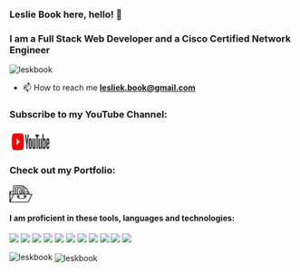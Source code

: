 <h3 align="left">Leslie Book here, hello! 👋 </h3>
<h3 align="left">I am a Full Stack Web Developer and a Cisco Certified Network Engineer</h3>
<p align="left"> <img src="https://komarev.com/ghpvc/?username=leskbook&label=Profile%20views&color=0e75b6&style=flat" alt="leskbook" /> </p>

- 📫 How to reach me **lesliek.book@gmail.com**

<h3 align="left">Subscribe to my YouTube Channel:</h3>
<p align="left">
<a href="https://www.youtube.com/channel/UCQlfsuDOCUbsMGhAfIp0cKg" target="blank"><img align="center" src="./youtube.jpg" height="40" width="75" /></a>
</p>
<h3 align="left">Check out my Portfolio:</h3>
<p align="left">
<a href="https://github.com/leskbook/homework2Portfolio" target="blank"><img align="center" src="./portfolio.png" alt="portfolio" height="30" width="40" /></a>
</p>
<h4 align="left">I am proficient in these tools, languages and technologies:</h4>

![](https://img.shields.io/badge/-Linux-FCC624?style=plastic&logo=linux&logoColor=white)
![](https://img.shields.io/badge/-HTML5-E34F26?style=plastic&logo=html5&logoColor=white)
![](https://img.shields.io/badge/Postman-FF6C37?style=plastic&logo=postman&logoColor=white)
![](https://img.shields.io/badge/Heroku-430098?style=plastic&logo=heroku&logoColor=white)
![](https://img.shields.io/badge/CSS-333333?style=plastic&logo=css&logoColor=white&color=colorBlue)
![](https://img.shields.io/badge/Visual_Studio_Code-0078D4?style=plastic&logo=Visual-Studio-Code&logoColor=white&color=colorBlue)
![](https://img.shields.io/badge/-Python-3776AB?style=plastic&logo=python&logoColor=white)
![](https://img.shields.io/badge/-JavaScript-F7DF1E?style=plastic&logo=javascript&logoColor=white)
![](https://img.shields.io/badge/-Gnu_Bash-4EAA25?style=plastic&logo=gnu-bash&logoColor=white)
![](https://img.shields.io/badge/-React%20Router-CA4245?style=plastic&logo=react-router&logoColor=white)
![](https://img.shields.io/badge/-Linux_Mint-87CF3E?style=plastic&logo=linux-mint&logoColor=white)


<p><img align="left" src="https://github-readme-stats.vercel.app/api/top-langs?username=leskbook&show_icons=true&locale=en&layout=compact" alt="leskbook" /></p>

<p>&nbsp;<img align="center" src="https://github-readme-stats.vercel.app/api?username=leskbook&show_icons=true&locale=en" alt="leskbook" /></p>
